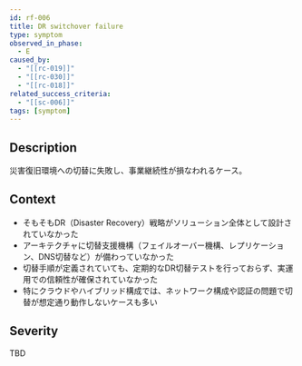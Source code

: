 ```yaml
---
id: rf-006
title: DR switchover failure
type: symptom
observed_in_phase:
  - E
caused_by:
  - "[[rc-019]]"
  - "[[rc-030]]"
  - "[[rc-018]]"
related_success_criteria:
  - "[[sc-006]]"
tags: [symptom]
---
```


## Description
災害復旧環境への切替に失敗し、事業継続性が損なわれるケース。

## Context
- そもそもDR（Disaster Recovery）戦略がソリューション全体として設計されていなかった  
- アーキテクチャに切替支援機構（フェイルオーバー機構、レプリケーション、DNS切替など）が備わっていなかった  
- 切替手順が定義されていても、定期的なDR切替テストを行っておらず、実運用での信頼性が確保されていなかった  
- 特にクラウドやハイブリッド構成では、ネットワーク構成や認証の問題で切替が想定通り動作しないケースも多い

## Severity
TBD

